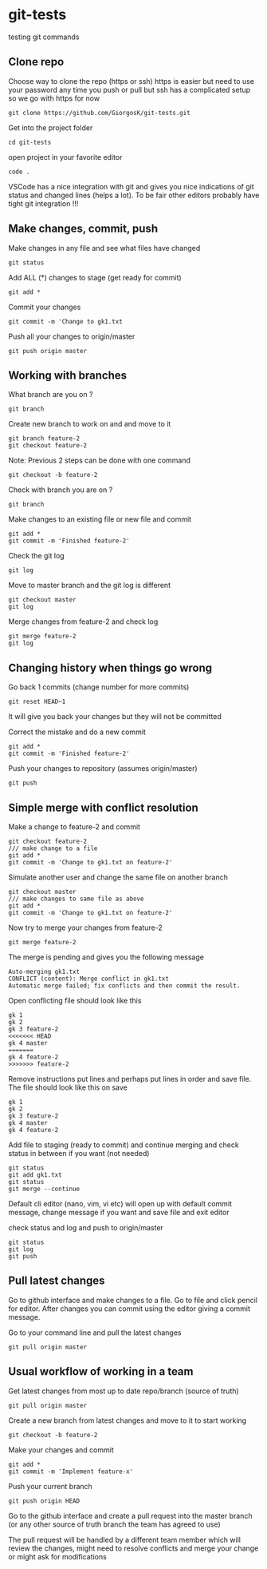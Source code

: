 # git-tests
testing git commands

## Clone repo

Choose way to clone the repo (https or ssh) https is easier but need to use your password any time you push or pull but ssh has a complicated setup so we go with https for now 

```
git clone https://github.com/GiorgosK/git-tests.git
```

Get into the project folder
```
cd git-tests
```

open project in your favorite editor
```
code .
```

VSCode has a nice integration with git and gives you nice indications of git status and changed lines (helps a lot).  To be fair other editors probably have tight git integration !!!

## Make changes, commit, push

Make changes in any file and see what files have changed
```
git status
```

Add ALL (*) changes to stage (get ready for commit)

```
git add *
```

Commit your changes
```
git commit -m 'Change to gk1.txt
```

Push all your changes to origin/master
```
git push origin master
```

## Working with branches 

What branch are you on ? 
```
git branch
```

Create new branch to work on and and move to it
```
git branch feature-2
git checkout feature-2
```

Note: Previous 2 steps can be done with one command 
```
git checkout -b feature-2
```

Check with branch you are on ? 
```
git branch
```

Make changes to an existing file or new file and commit 

```
git add *
git commit -m 'Finished feature-2'
```

Check the git log
```
git log
```

Move to master branch and the git log is different
```
git checkout master
git log
```

Merge changes from feature-2 and check log
```
git merge feature-2
git log
```

## Changing history when things go wrong

Go back 1 commits (change number for more commits)
```
git reset HEAD~1
```
It will give you back your changes but they will not be committed 

Correct the mistake and do a new commit
```
git add *
git commit -m 'Finished feature-2'
```

Push your changes to repository (assumes origin/master)
```
git push
```

## Simple merge with conflict resolution

Make a change to feature-2 and commit
```
git checkout feature-2
/// make change to a file
git add *
git commit -m 'Change to gk1.txt on feature-2'
```

Simulate another user and change the same file on another branch
```
git checkout master
/// make changes to same file as above
git add *
git commit -m 'Change to gk1.txt on feature-2'
```

Now try to merge your changes from feature-2
```
git merge feature-2
```

The merge is pending and gives you the following message
```
Auto-merging gk1.txt
CONFLICT (content): Merge conflict in gk1.txt
Automatic merge failed; fix conflicts and then commit the result.
```

Open conflicting file should look like this
```
gk 1
gk 2
gk 3 feature-2
<<<<<<< HEAD
gk 4 master
=======
gk 4 feature-2
>>>>>>> feature-2
```

Remove instructions put lines and perhaps put lines in order and save file.  The file should look like this on save

```
gk 1
gk 2
gk 3 feature-2
gk 4 master
gk 4 feature-2
```

Add file to staging (ready to commit) and continue merging and check status in between if you want (not needed)
```
git status
git add gk1.txt
git status
git merge --continue
```

Default cli editor (nano, vim, vi etc) will open up with default commit message, change message if you want and save file and exit editor

check status and log and push to origin/master

```
git status
git log
git push
```

## Pull latest changes

Go to github interface and make changes to a file.  Go to file and click pencil for editor.  After changes you can commit using the editor giving a commit message.

Go to your command line and pull the latest changes
```
git pull origin master
```

## Usual workflow of working in a team

Get latest changes from most up to date repo/branch (source of truth)
```
git pull origin master
```

Create a new branch from latest changes and move to it to start working
```
git checkout -b feature-2
```

Make your changes and commit
```
git add *
git commit -m 'Implement feature-x'
```

Push your current branch 
```
git push origin HEAD
```

Go to the github interface and create a pull request into the master branch (or any other source of truth branch the team has agreed to use)

The pull request will be handled by a different team member which will review the changes, might need to resolve conflicts and merge your change or might ask for modifications


